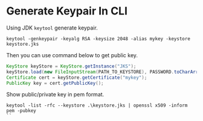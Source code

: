 # Generate Keypair In CLI

Using JDK `keytool` generate keypair.

```shell
keytool -genkeypair -keyalg RSA -keysize 2048 -alias mykey -keystore keystore.jks
```

Then you can use command below to get public key.

```java
KeyStore keyStore = KeyStore.getInstance("JKS");
keyStore.load(new FileInputStream(PATH_TO_KEYSTORE), PASSWORD.toCharArray());
Certificate cert = keyStore.getCertificate("mykey");
PublicKey key = cert.getPublicKey();
```

Show public/private key in pem format.

```shell
keytool -list -rfc --keystore .\keystore.jks | openssl x509 -inform pem -pubkey
``